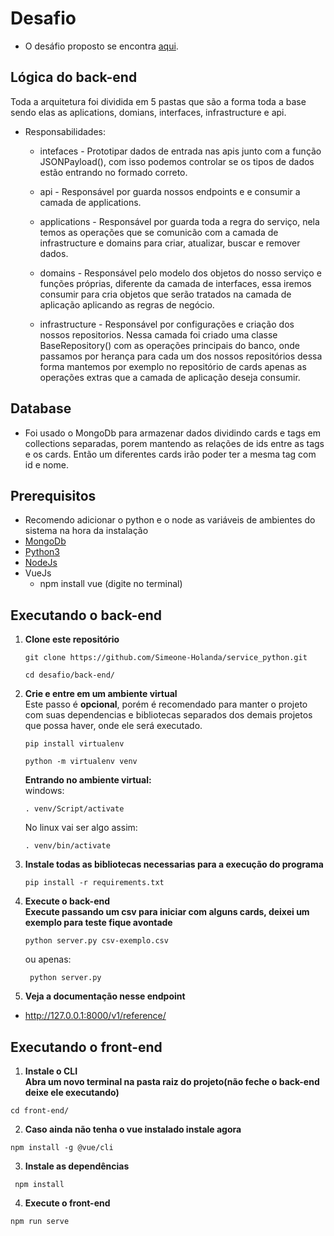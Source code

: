 # Desafio
- O desáfio proposto se encontra <a href="https://github.com/producao-conteudo/desafio">aqui</a>.

## Lógica do back-end
   <p> Toda a arquitetura foi dividida em 5 pastas que são a forma toda a base sendo elas as aplications, domians, interfaces, infrastructure e api.</p>

* Responsabilidades:

    * intefaces - Prototipar dados de entrada nas apis junto com a função JSONPayload(), com isso podemos controlar se os tipos de dados estão entrando no formado correto.
    
    * api - Responsável por guarda nossos endpoints e e consumir a camada de applications. 

    * applications - Responsável por guarda toda a regra do serviço, nela temos as operações que se comunicão com a camada de infrastructure e domains para criar, atualizar, buscar e remover dados.
    
    * domains - Responsável pelo modelo dos objetos do nosso serviço e funções próprias, diferente da camada de interfaces, essa iremos consumir para cria objetos que serão tratados na camada de aplicação aplicando as regras de negócio.

    * infrastructure - Responsável por configurações e criação dos nossos repositorios. Nessa camada foi criado uma classe BaseRepository() com as operações principais do banco, onde passamos por herança para cada um dos nossos repositórios dessa forma mantemos por exemplo no repositório de cards apenas as operações extras que a camada de aplicação deseja consumir.
    

## Database
 - Foi usado o MongoDb para armazenar dados dividindo cards e tags em collections separadas, porem mantendo as relações de ids entre as tags e os cards. Então um diferentes cards irão poder ter a mesma tag com id e nome.

## Prerequisitos
  - Recomendo adicionar o python e o node as variáveis de ambientes do sistema na hora da instalação
- <a href="https://www.mongodb.com/try/download/community"> MongoDb</a> 
- <a href="https://www.python.org/downloads/">Python3</a> 
- <a href="https://nodejs.org/en/download">NodeJs</a>
- VueJs
  - npm install vue (digite no terminal)
  
## Executando o back-end
1. **Clone este repositório**

   ```
   git clone https://github.com/Simeone-Holanda/service_python.git
   ```
   ```
   cd desafio/back-end/
   ```

2. **Crie e entre em um ambiente virtual** <br>
    Este passo é **opcional**, porém é recomendado para manter o projeto com suas dependencias e bibliotecas separados dos demais projetos que possa haver, onde ele será executado.

    ```
    pip install virtualenv
    ```
    ```
    python -m virtualenv venv
    ```
    **Entrando no ambiente virtual:** <br>
    windows:
    ```
    . venv/Script/activate
    ```
    No linux vai ser algo assim:
    ```
    . venv/bin/activate
    ```
3. **Instale todas as bibliotecas necessarias para a execução do programa** <br>  
   ```
   pip install -r requirements.txt
   ```
4. **Execute o back-end** <br>
   **Execute passando um csv para iniciar com alguns cards, deixei um exemplo para teste fique avontade**
   ```
   python server.py csv-exemplo.csv
   ```
   ou apenas: 
   ```
    python server.py
   ```
5. **Veja a documentação nesse endpoint**
  - http://127.0.0.1:8000/v1/reference/

## Executando o front-end
1. **Instale o CLI** <br>
  **Abra um novo terminal na pasta raiz do projeto(não feche o back-end deixe ele executando)**
  ```
  cd front-end/
  ```
2. **Caso ainda não tenha o vue instalado instale agora**
  ```
  npm install -g @vue/cli
  ```
3. **Instale as dependências**
  ```
   npm install
  ```
4. **Execute o front-end**

  ```
  npm run serve
  ```